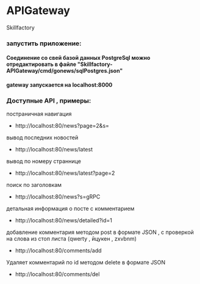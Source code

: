# APIGateway
Skillfactory

### запустить приложение:
#### Соединение со свей базой данных PostgreSql можно отредактировать в файле "Skillfactory-APIGateway/cmd/gonews/sqlPostgres.json"


#### gateway запускается на localhost:8000

### Доступные API , примеры:

постраничная навигация
* http://localhost:80/news?page=2&s=

вывод последних новостей
* http://localhost:80/news/latest

вывод по номеру страннице
* http://localhost:80/news/latest?page=2

поиск по заголовкам
* http://localhost:80/news?s=gRPC

детальная информация о посте с комментарием
* http://localhost:80/news/detailed?id=1

добавление комментария методом post в формате JSON , 
с проверкой на слова из стоп листа (qwerty , йцукен , zxvbnm)
* http://localhost:80/comments/add

Удаляет комментарий по id методом delete в формате JSON
* http://localhost:80/comments/del